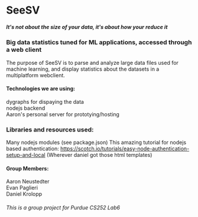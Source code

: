 # SeeSV
##### It's not about the size of your data, it's about how your reduce it

### Big data statistics tuned for ML applications, accessed through a web client
The purpose of SeeSV is to parse and analyze large data files used for machine learning, and display statistics about the datasets in a multiplatform webclient.

#### Technologies we are using:  
dygraphs for dispaying the data  
nodejs backend  
Aaron's personal server for prototying/hosting  

### Libraries and resources used:
Many nodejs modules (see package.json)
This amazing tutorial for nodejs based authentication: <https://scotch.io/tutorials/easy-node-authentication-setup-and-local>
(Wherever daniel got those html templates)

#### Group Members:  
Aaron Neustedter  
Evan Paglieri  
Daniel Krolopp

###### This is a group project for Purdue CS252 Lab6
